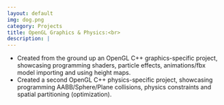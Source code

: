 ```yaml
---
layout: default
img: dog.png
category: Projects
title: OpenGL Graphics & Physics:<br>
description: |
---
```

 - Created from the ground up an OpenGL C++ graphics-specific project, showcasing programming shaders, particle effects, animations/fbx model importing and using height maps. <br>
 - Created a second OpenGL C++ physics-specific project, showcasing programming AABB/Sphere/Plane collisions, physics constraints and spatial partitioning (optimization). 